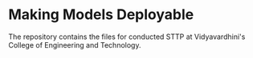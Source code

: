 # Making Models Deployable
The repository contains the files for conducted STTP at Vidyavardhini's College of Engineering and Technology.
